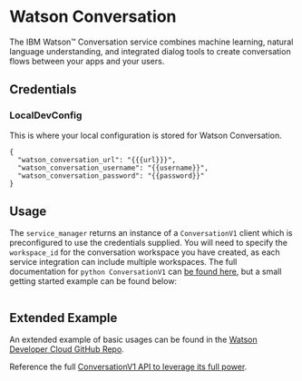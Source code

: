 # Watson Conversation

The IBM Watson™ Conversation service combines machine learning, natural language understanding, and integrated dialog tools to create conversation flows between your apps and your users.

##  Credentials

###  LocalDevConfig

This is where your local configuration is stored for Watson Conversation.
```
{
  "watson_conversation_url": "{{{url}}}",
  "watson_conversation_username": "{{username}}",
  "watson_conversation_password": "{{password}}"
}
```

## Usage

The `service_manager` returns an instance of a `ConversationV1` client which is preconfigured to use the credentials supplied. You will need to specify the `workspace_id` for the conversation workspace you have created, as each service integration can include multiple workspaces. The full documentation for `python ConversationV1` can [be found here](https://www.ibm.com/watson/developercloud/conversation/api/v1/?python),
but a small getting started example can be found below:

```javascript

```

## Extended Example

An extended example of basic usages can be found in the [Watson Developer Cloud GitHub Repo](https://github.com/watson-developer-cloud/node-sdk/blob/master/examples/conversation.v1.js).

Reference the full [ConversationV1 API to leverage its full power](https://www.ibm.com/watson/developercloud/conversation/api/v1/?node).

